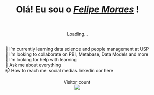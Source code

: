 <!--
**fellipedemoraes/fellipedemoraes** is a ✨ _special_ ✨ repository because its `README.md` (this file) appears on your GitHub profile.

Here are some ideas to get you started:
-->
<div align="center">
<div align="center">  
    <h1>Olá! Eu sou o <a href="https://www.linkedin.com/in/moraes-felipe/"><i>Felipe Moraes</i></a> !</h1>  
</div>
<br><br>Loading...<br><br>
<div align="center">

</div>

<div align="left" style="display: inline-block; margin-right: 3px">
    
🌱 I’m currently learning data science and people management at USP <br>
👯 I’m looking to collaborate on PBI, Metabase, Data Models and more <br>
🤔 I’m looking for help with learning <br>
💬 Ask me about everything <br>
📫 How to reach me: social medias linkedin oor here <br>

<p align="center"> 
  Visitor count<br>
  <img src="https://profile-counter.glitch.me/fellipedemoraes/count.svg" />
</p>

<!--
<div align="center" style="display: inline-block; margin-right: 3px">
    <br>
![HTML](https://img.shields.io/badge/HTML5-E34F26?style=for-the-badge&logo=powerbi&logoColor=white) ![CSS](https://img.shields.io/badge/CSS3-1572B6?style=for-the-badge&logo=css3&logoColor=white) ![JAVASCRIPT](https://img.shields.io/badge/JavaScript-323330?style=for-the-badge&logo=javascript&logoColor=F7DF1E) ![BOOTSTRAP](https://img.shields.io/badge/Bootstrap-563D7C?style=for-the-badge&logo=bootstrap&logoColor=white)
-->
